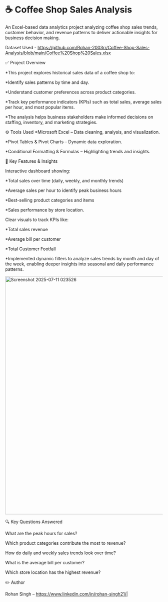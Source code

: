 # ☕ Coffee Shop Sales Analysis
An Excel-based data analytics project analyzing coffee shop sales trends, customer behavior, and revenue patterns to deliver actionable insights for business decision making.

Dataset Used - https://github.com/Rohan-2003rr/Coffee-Shop-Sales-Analysis/blob/main/Coffee%20Shop%20Sales.xlsx

✅ Project Overview

*This project explores historical sales data of a coffee shop to:

*Identify sales patterns by time and day.

*Understand customer preferences across product categories.

*Track key performance indicators (KPIs) such as total sales, average sales per hour, and most popular items.

*The analysis helps business stakeholders make informed decisions on staffing, inventory, and marketing strategies.

⚙️ Tools Used
*Microsoft Excel – Data cleaning, analysis, and visualization.

*Pivot Tables & Pivot Charts – Dynamic data exploration.

*Conditional Formatting & Formulas – Highlighting trends and insights.


📌 Key Features & Insights

Interactive dashboard showing:

*Total sales over time (daily, weekly, and monthly trends)

*Average sales per hour to identify peak business hours

*Best-selling product categories and items

*Sales performance by store location.

Clear visuals to track KPIs like:

*Total sales revenue

*Average bill per customer

*Total Customer Footfall

*Implemented dynamic filters to analyze sales trends by month and day of the week, enabling deeper insights into seasonal and daily performance patterns.

<img width="1828" height="758" alt="Screenshot 2025-07-11 023526" src="https://github.com/user-attachments/assets/bea10636-2b1e-4566-8c5f-d6983ae67881" />


🔍 Key Questions Answered

What are the peak hours for sales?

Which product categories contribute the most to revenue?

How do daily and weekly sales trends look over time?

What is the average bill per customer?

Which store location has the highest revenue?


✏️ Author

Rohan Singh – https://www.linkedin.com/in/rohan-singh21/|




